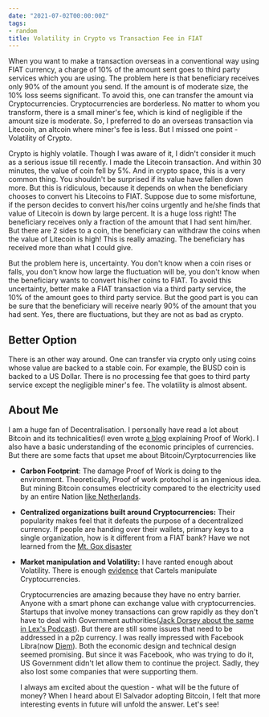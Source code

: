 ```yaml
---
date: "2021-07-02T00:00:00Z"
tags:
- random
title: Volatility in Crypto vs Transaction Fee in FIAT
---
```


When you want to make a transaction overseas in a conventional way using FIAT currency, a charge of 10% of the amount sent goes to third party services which you are using. The problem here is that beneficiary receives only 90% of the amount you send. If the amount is of moderate size, the 10% loss seems significant. To avoid this, one can transfer the amount via Cryptocurrencies.  Cryptocurrencies are borderless. No matter to whom you transform, there is a small miner's fee, which is kind of negligible if the amount size is moderate. So, I preferred to do an overseas transaction via Litecoin, an altcoin where miner's fee is less. But I missed one point - Volatility of Crypto.

Crypto is highly volatile. Though I was aware of it, I didn't consider it much as a serious issue till recently. I made the Litecoin transaction. And within 30 minutes, the value of coin fell by 5%. And in crypto space, this is a very common thing. You shouldn't be surprised if its value have fallen down more. But this is ridiculous, because it depends on when the beneficiary chooses to convert his Litecoins to FIAT. Suppose due to some misfortune, if the person decides to convert his/her coins urgently and he/she finds that value of Litecoin is down by large percent. It is a huge loss right! The beneficiary receives only a fraction of the amount that I had sent him/her. But there are 2 sides to a coin, the beneficiary can withdraw the coins when the value of Litecoin is high! This is really amazing. The beneficiary has received more than what I could give. 

But the problem here is, uncertainty. You don't know when a coin rises or falls, you don't know how large the fluctuation will be, you don't know when the beneficiary wants to convert his/her coins to FIAT. To avoid this uncertainty, better make a FIAT transaction via a third party service, the 10% of the amount goes to third party service. But the good part is you can be sure that the beneficiary will receive nearly 90% of the amount that you had sent. Yes, there are fluctuations, but they are not as bad as crypto.

## Better Option

There is an other way around. One can transfer via crypto only using coins whose value are backed to a stable coin. For example, the BUSD coin is backed to a US Dollar. There is no processing fee that goes to third party service except the negligible miner's fee. The volatility is almost absent.

## About Me

I am a huge fan of Decentralisation. I personally have read a lot about Bitcoin and its technicalities(I even wrote [a blog](https://rakaar.github.io/posts/2019-12-25-mining-and-proof-of-work-in-bitcoin/) explaining Proof of Work). I also have a basic understanding of the economic principles of currencies. But there are some facts that upset me about Bitcoin/Cyrptocurrencies like 

- **Carbon Footprint**: The damage Proof of Work is doing to the environment. Theoretically, Proof of work protochol is an ingenious idea. But mining Bitcoin consumes electricity compared to the electricity used by an entire Nation [like Netherlands](https://www.cnbc.com/2021/02/05/bitcoin-btc-surge-renews-worries-about-its-massive-carbon-footprint.html). 

- **Centralized organizations built around Cryptocurrencies:** Their popularity makes feel that it defeats the purpose of a decentralized currency. If people are handing over their wallets, primary keys to a single organization, how is it different from a FIAT bank? Have we not learned from the [Mt. Gox disaster](https://www.wired.com/2014/03/bitcoin-exchange/)

- **Market manipulation and Volatility:** I have ranted enough about Volatility. There is enough [evidence](https://super-crypto1.medium.com/4th-dimension-bitcoin-manipulation-cartel-can-it-be-burnt-no-way-c53de65c166a) that Cartels manipulate Cryptocurrencies.

  Cryptocurrencies are amazing because they have no entry barrier. Anyone with a smart phone can exchange value with cryptocurrencies. Startups that involve money transactions can grow rapidly as they don't have to deal with Government authorities([Jack Dorsey about the same in Lex's Podcast](https://www.youtube.com/watch?v=9kPU9aLV57k)). But there are still some issues that need to be addressed in a p2p currency. I was really impressed with Facebook Libra(now [Diem](https://www.diem.com/en-us/)). Both the economic design and technical design seemed promising. But since it was Facebook, who was trying to do it, US Government didn't let allow them to continue the project. Sadly, they also lost some companies that were supporting them.

  I always am excited about the question - what will be the future of money? When I heard about El Salvador adopting Bitcoin, I felt that more interesting events in future will unfold the answer. Let's see!
